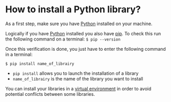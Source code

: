 # How to install a Python library?

As a first step, make sure you have [Python](https://www.python.org/) installed on your machine.

Logically if you have [Python](https://www.python.org/) installed you also have [pip](https://pypi.org/project/pip/). To check this run the following command on a terminal:
``$ pip --version``

Once this verification is done, you just have to enter the following command in a terminal:

``$ pip install name_of_librairy``

- ``pip install`` allows you to launch the installation of a library
- ``name_of_librairy`` is the name of the library you want to install

You can install your libraries in a [virtual environment](https://docs.python.org/3/library/venv.html) in order to avoid potential conflicts between some libraries.
